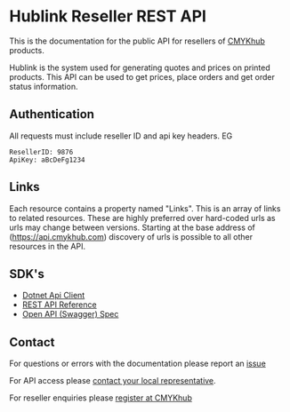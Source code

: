 # Hublink Reseller REST API

This is the documentation for the public API for resellers of [CMYKhub](https://www.cmykhub.com) products.

Hublink is the system used for generating quotes and
prices on printed products. This API can be used to
get prices, place orders and get order status information.

## Authentication
All requests must include reseller ID and api key headers.
EG
```HTTP
ResellerID: 9876
ApiKey: aBcDeFg1234
```

## Links
Each resource contains a property named "Links". This is an array of links to related resources.
These are highly preferred over hard-coded urls as urls may change between versions.
Starting at the base address of (https://api.cmykhub.com) discovery of urls is possible
to all other resources in the API.

## SDK's
* [Dotnet Api Client](https://github.com/CMYKhub/Reseller-NET-SDK)
* [REST API Reference](Api%20Reference.md)
* [Open API (Swagger) Spec](Reseller%20Api%20Spec.yaml)

## Contact

For questions or errors with the documentation please report an [issue](https://github.com/CMYKhub/Reseller-API-Docs/issues/new)

For API access please [contact your local representative](https://www.cmykhub.com/locations.html).

For reseller enquiries please [register at CMYKhub](https://www.cmykhub.com/register.php)
